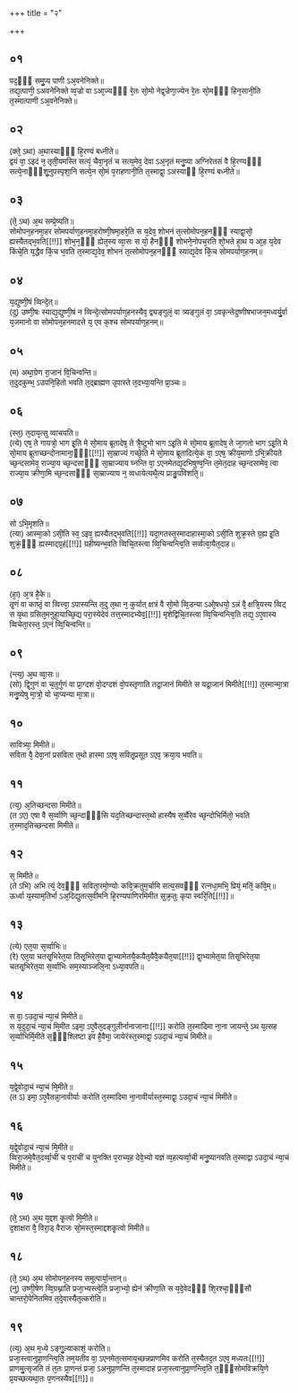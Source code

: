+++
title = "२"

+++
## ०१
पद᳘ᳫं᳘ समु᳘प्य पाणी ऽअ᳘वनेनिक्ते॥  
तद्य᳘त्पाणी᳘ ऽअवनेनिक्ते व्व᳘ज्रो वा ऽआ᳘ज्यᳫं᳭ रे᳘तः सो᳘मो नेद्व᳘ज्रेणा᳘ज्येन रे᳘तः सो᳘मᳫं᳭ हिन᳘सानी᳘ति त᳘स्मात्पाणी ऽअ᳘वनेनिक्ते॥  
## ०२
(क्ते᳘ ऽथा) अ᳘थास्याᳫं᳭ हि᳘रण्यं बध्नीते॥  
द्वयं वा᳘ ऽइदं न᳘ तृती᳘यमस्ति सत्यं᳘ चैवा᳘नृतं च सत्य᳘मेव᳘ देवा ऽअ᳘नृतं मनु᳘ष्या अग्निरेतसं वै हि᳘रण्यᳫं᳭ सत्ये᳘नाᳫं᳭शू᳘नुपस्पृशा᳘नि सत्ये᳘न सो᳘मं प᳘राहणानी᳘ति त᳘स्माद्वा᳘ ऽअस्याᳫं हि᳘रण्यं बध्नीते॥  
## ०३
(ते᳘ ऽथ) अ᳘थ सम्प्रे᳘ष्यति॥  
सोमोपन᳘हनमा᳘हर सोमपर्याण᳘हनमा᳘हरोष्णी᳘षमा᳘हरे᳘ति स य᳘देव᳘ शोभनं त᳘त्सोमोपन᳘हनᳫं᳭ स्याद्वा᳘सो᳘ ह्यस्यैतद्भ᳘वति[[!!]] शोभ᳘न᳘ᳫं᳘ ह्येत᳘स्य व्वा᳘सः स यो᳘ हैनᳫं᳭ शोभने᳘नोपच᳘रति शो᳘भते हा᳘थ य आ᳘ह य᳘देव किंचे᳘ति य᳘द्धैव किं᳘च भ᳘वति त᳘स्माद्य᳘देव᳘ शोभनं त᳘त्सोमोपन᳘हनᳫं᳭ स्याद्य᳘देव किं᳘च सोमपर्याण᳘हनम्॥  
## ०४
य᳘द्युष्णी᳘षं व्विन्दे᳘त्॥  
(दु) उष्णी᳘षः स्याद्य᳘द्युष्णी᳘षं न व्विन्दे᳘त्सोमपर्याण᳘हनस्यैव᳘ द्व्यङ्गुलं᳘ वा त्र्यङ्गुलं वा᳘ ऽवकृन्तेदुष्णीषभाजन᳘मध्वर्यु᳘र्वा य᳘जमानो वा सोमोपन᳘हनमादत्ते य᳘ एव क᳘श्च सोमपर्याण᳘हनम्॥  
## ०५
(म) अथा᳘ग्रेण रा᳘जानं वि᳘चिन्वन्ति॥  
त᳘दुदकुम्भ᳘ ऽउपनि᳘हितो भवति त᳘द्ब्राह्मण उ᳘पास्ते त᳘दभ्या᳘यन्ति प्रा᳘ञ्चः॥  
## ०६
(स्त᳘) त᳘दाय᳘त्सु व्वाचयति॥  
(त्ये) एष᳘ ते गायत्रो᳘ भाग इ᳘ति मे सो᳘माय ब्रूतादेष᳘ ते त्रै᳘ष्टुभो भाग ऽइ᳘ति मे सो᳘माय ब्रूतादेष᳘ ते जा᳘गतो भाग ऽइ᳘ति मे सो᳘माय ब्रूताच्छन्दोनामाना᳘ᳫँ᳘[[!!]] सा᳘म्राज्यं गच्छे᳘ति मे सो᳘माय ब्रूतादित्ये᳘कं वा᳘ ऽएष᳘ क्रीय᳘माणो ऽभि᳘क्रीयते च्छ᳘न्दसामेव᳘ राज्या᳘य च्छ᳘न्दसाᳫँ᳭ सा᳘म्राज्याय घ्नन्ति वा᳘ ऽएनमेतद्य᳘दभिषुण्व᳘न्ति त᳘मेत᳘दाह च्छ᳘न्दसामेव᳘ त्वा राज्या᳘य क्रीणा᳘मि च्छ᳘न्दसाᳫं᳭ सा᳘म्राज्याय न᳘ व्वधायेत्यथै᳘त्य प्राङु᳘पविशति᳘॥  
## ०७
सो ऽभि᳘मृशति॥  
(त्या) आस्मा᳘को ऽसी᳘ति स्व᳘ ऽइव᳘ ह्यस्यैतद्भ᳘वति[[!!]] यदा᳘गतस्त᳘स्मादाहास्मा᳘को ऽसी᳘ति शुक्र᳘स्ते ग्र᳘ह्य इ᳘ति शुक्रं᳘ᳫँ᳘ ह्यस्माद्ग्र᳘हं[[!!]] ग्रहीष्यन्भ᳘वति व्विचि᳘तस्त्वा व्वि᳘चिन्वन्त्वि᳘ति सर्व्वत्वा᳘यैत᳘दाह॥  
## ०८
(हा᳘) अ᳘त्र है᳘के॥  
तृ᳘णं वा काष्ठं᳘ वा व्वित्त्वा᳘ ऽपास्यन्ति त᳘दु त᳘था न᳘ कुर्यात् क्षत्रं वै सो᳘मो व्वि᳘डन्या ऽओ᳘षधयो᳘ ऽन्नं वै᳘ क्षत्रि᳘यस्य व्विट् स य᳘था ग्रसित᳘मनुहा᳘याच्छि᳘द्य परा᳘स्येदेवं तत्त᳘स्मादभ्येव᳘[[!!]] मृशेद्विचि᳘तस्त्वा व्वि᳘चिन्वन्त्वि᳘ति तद्य᳘ ऽए᳘वास्य व्विचेता᳘रस्त᳘ ऽएनं व्वि᳘चिन्वन्ति॥  
## ०९
(न्त्य᳘) अ᳘थ व्वा᳘सः॥  
(सो) द्वि᳘गुणं वा च᳘तुर्गुणं वा प्रा᳘ग्दशं वो᳘दग्दशं वो᳘पस्तृणाति तद्रा᳘जानं मिमीते स यद्रा᳘जानं मिमीते[[!!]] त᳘स्मान्मा᳘त्रा मनु᳘ष्येषु मा᳘त्रो᳘ यो चा᳘प्यन्या मा᳘त्रा॥  
## १०
सावित्र्या᳘ मिमीते॥  
सविता वै᳘ देवा᳘नां प्रसविता त᳘थो हास्मा ऽएष᳘ सवितृ᳘प्रसूत ऽएव᳘ क्रया᳘य भवति॥  
## ११
(त्य᳘) अ᳘तिच्छन्दसा मिमीते॥  
(त ऽए) एषा वै स᳘र्व्वाणि च्छ᳘न्दाᳫं᳭सि यद᳘तिच्छन्दास्त᳘थो हास्यैष स᳘र्व्वैरेव च्छ᳘न्दोभिर्मितो᳘ भवति त᳘स्माद᳘तिच्छन्दसा मिमीते॥  
## १२
स᳘ मिमीते॥  
(ते ऽभि) अभि त्यं᳘ देव᳘ᳫं᳘ सविता᳘रमो᳘ण्योः कवि᳘क्रतुम᳘र्चामि सत्य᳘सवᳫं᳭ रत्नधा᳘मभि᳘ प्रियं᳘ मतिं᳘ कवि᳘म्॥ ऊर्ध्वा य᳘स्याम᳘तिर्भा ऽअ᳘दिद्युतत्स᳘वीमनि हि᳘रण्यपाणिरमिमीत सुक्र᳘तुः कृपा स्वरि᳘ति[[!!]]॥  
## १३
(त्ये) एत᳘या स᳘र्व्वाभिः॥  
(रे) एत᳘या चतसृ᳘भिरेत᳘या तिसृ᳘भिरेत᳘या द्वा᳘भ्यामेतयै᳘कयैत᳘यैवै᳘कयैत᳘या[[!!]] द्वा᳘भ्यामेत᳘या तिसृ᳘भिरेत᳘या चतसृ᳘भिरेत᳘या स᳘र्व्वाभिः सम᳘स्याञ्जलि᳘ना ऽध्या᳘वपति॥  
## १४
स वा᳘ ऽउदा᳘चं न्या᳘चं मिमीते॥  
स य᳘दुदा᳘चं न्या᳘चं मि᳘मीत ऽइमा᳘ ऽए᳘वैत᳘दङ्गुलीर्नानाजानाः[[!!]] करोति त᳘स्मादिमा ना᳘ना जायन्ते᳘ ऽथ य᳘त्सह स᳘र्व्वाभिर्मि᳘मीते स᳘ᳫं᳘श्लिष्टा इव है᳘वैमा᳘ जायेरंस्त᳘स्माद्वा᳘ ऽउदा᳘चं न्या᳘चं मिमीते॥  
## १५
य᳘द्वे᳘वोदा᳘चं न्या᳘चं मि᳘मीते॥  
(त ऽ) इमा᳘ ऽए᳘वैतन्ना᳘नावीर्याः करोति त᳘स्मादिमा ना᳘नावीर्यास्त᳘स्माद्वा᳘ ऽउदा᳘चं न्या᳘चं मिमीते॥  
## १६
य᳘द्वे᳘वोदा᳘चं न्या᳘चं मि᳘मीते॥  
व्विरा᳘जमे᳘वैत᳘दर्व्वा᳘चीं च प᳘राचीं च युनक्ति प᳘राच्य᳘ह देवे᳘भ्यो यज्ञं व्व᳘हत्यर्व्वा᳘ची मनु᳘ष्यानवति त᳘स्माद्वा ऽउदा᳘चं न्या᳘चं मिमीते॥  
## १७
(ते᳘ ऽथ) अ᳘थ य᳘द्दश कृ᳘त्वो मि᳘मीते॥  
द᳘शाक्षरा वै᳘ विरा᳘ड् वैराजः सो᳘मस्त᳘स्माद्दशकृ᳘त्वो मिमीते॥  
## १८
(ते᳘ ऽथ) अ᳘थ सोमोपन᳘हनस्य समुत्पार्या᳘न्तान्॥  
(नु) उष्णी᳘षेण व्वि᳘ग्रथ्नाति प्रजा᳘भ्यस्त्वे᳘ति प्रजा᳘भ्यो᳘ ह्येनं क्रीणा᳘ति स य᳘दे᳘वेदᳫँ᳭ शि᳘रश्चा᳘ᳫँ᳘सौ चान्तरो᳘पेनितमिव त᳘दे᳘वास्यैत᳘त्करोति॥  
## १९
(त्य᳘) अ᳘थ म᳘ध्ये ऽङ्गु᳘ल्याकाशं᳘ करोति॥  
प्रजा᳘स्त्वानुप्रा᳘णन्त्वि᳘ति तम᳘यतीव वा᳘ ऽएनमेत᳘त्समाय᳘च्छन्नप्राणमिव करोति त᳘स्यैतद᳘त ऽएव᳘ मध्यतः[[!!]] प्राणमु᳘त्सृजति तं त᳘तः प्रा᳘णन्तं प्रजा᳘ ऽअनुप्रा᳘णन्ति त᳘स्मादाह प्रजा᳘स्त्वानुप्रा᳘णन्त्वि᳘ति त᳘ᳫँ᳘सोमविक्रयि᳘णे प्र᳘यच्छत्यथा᳘तः प᳘णनस्यैव[[!!]]॥  
